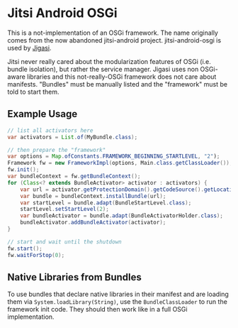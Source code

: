 # Jitsi Android OSGi

This is a not-implementation of an OSGi framework. The name originally comes
from the now abandoned jitsi-android project. jitsi-android-osgi is used
by [Jigasi](https://github.com/jitsi/jigasi).

Jitsi never really cared about the modularization features of OSGi (i.e. bundle
isolation), but rather the service manager. Jigasi uses non OSGi-aware libraries
and this not-really-OSGi framework does not care about manifests. "Bundles" must
be manually listed and the "framework" must be told to start them.

## Example Usage
```java
// list all activators here
var activators = List.of(MyBundle.class);

// then prepare the "framework"
var options = Map.ofConstants.FRAMEWORK_BEGINNING_STARTLEVEL, "2");
Framework fw = new FrameworkImpl(options, Main.class.getClassLoader());
fw.init();
var bundleContext = fw.getBundleContext();
for (Class<? extends BundleActivator> activator : activators) {
    var url = activator.getProtectionDomain().getCodeSource().getLocation().toString();
    var bundle = bundleContext.installBundle(url);
    var startLevel = bundle.adapt(BundleStartLevel.class);
    startLevel.setStartLevel(2);
    var bundleActivator = bundle.adapt(BundleActivatorHolder.class);
    bundleActivator.addBundleActivator(activator);
}

// start and wait until the shutdown
fw.start();
fw.waitForStop(0);
```

## Native Libraries from Bundles

To use bundles that declare native libraries in their manifest and are loading
them via `System.loadLibrary(String)`, use the `BundleClassLoader` to run the
framework init code. They should then work like in a full OSGi implementation.
